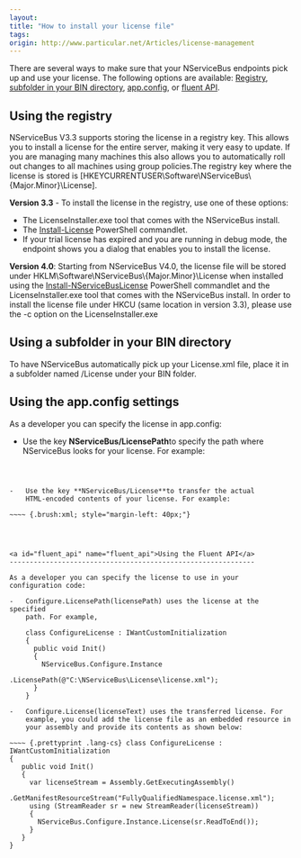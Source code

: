 ```yaml
---
layout:
title: "How to install your license file"
tags: 
origin: http://www.particular.net/Articles/license-management
---
```

There are several ways to make sure that your NServiceBus endpoints pick up and use your license. The following options are available:
[Registry](#registry), [subfolder in your BIN directory](#subfolder_in_BIN), [app.config](#app.config), or [fluent API](#fluent_api).


<a id="registry" name="registry">Using the registry</a>
-------------------------------------------------------

NServiceBus V3.3 supports storing the license in a registry key. This allows you to install a license for the entire server, making it very easy to update. If you are managing many machines this also allows you to automatically roll out changes to all machines using group policies.The registry key where the license is stored is
[HKEYCURRENTUSER\\Software\\NServiceBus\\{Major.Minor}\\License].

**Version 3.3** - To install the license in the registry, use one of these options:

-   The LicenseInstaller.exe tool that comes with the NServiceBus
    install.
-   The
    [Install-License](articles/managing-nservicebus-using-powershell)
    PowerShell commandlet.
-   If your trial license has expired and you are running in debug mode,
    the endpoint shows you a dialog that enables you to install the
    license.

**Version 4.0**: Starting from NServiceBus V4.0, the license file will be stored under HKLM\\Software\\NServiceBus\\{Major.Minor}\\License when installed using the
[Install-NServiceBusLicense](articles/managing-nservicebus-using-powershell) PowerShell commandlet and the LicenseInstaller.exe tool that comes with the NServiceBus install. In order to install the license file under HKCU
(same location in version 3.3), please use the -c option on the LicenseInstaller.exe

<a id="subfolder_in_BIN" name="subfolder_in_BIN">Using a subfolder in your BIN directory</a>
--------------------------------------------------------------------------------------------

To have NServiceBus automatically pick up your License.xml file, place it in a subfolder named /License under your BIN folder.

<a name="app.config">Using the app.config settings</a>
------------------------------------------------------

As a developer you can specify the license in app.config:

-   Use the key **NServiceBus/LicensePath**to specify the path where
    NServiceBus looks for your license. For example:

~~~~ {.brush:xml; style="margin-left: 40px;"}



-   Use the key **NServiceBus/License**to transfer the actual
    HTML-encoded contents of your license. For example:

~~~~ {.brush:xml; style="margin-left: 40px;"}




<a id="fluent_api" name="fluent_api">Using the Fluent API</a>
-------------------------------------------------------------

As a developer you can specify the license to use in your configuration code:

-   Configure.LicensePath(licensePath) uses the license at the specified
    path. For example,

    class ConfigureLicense : IWantCustomInitialization
    {
      public void Init()
      {
        NServiceBus.Configure.Instance
                             .LicensePath(@"C:\NServiceBus\License\license.xml");
      }
    }

-   Configure.License(licenseText) uses the transferred license. For
    example, you could add the license file as an embedded resource in
    your assembly and provide its contents as shown below:

~~~~ {.prettyprint .lang-cs} class ConfigureLicense : IWantCustomInitialization
{
   public void Init()
   {
     var licenseStream = Assembly.GetExecutingAssembly()
       .GetManifestResourceStream("FullyQualifiedNamespace.license.xml");
     using (StreamReader sr = new StreamReader(licenseStream))
     {
       NServiceBus.Configure.Instance.License(sr.ReadToEnd());
     }
   }
}

